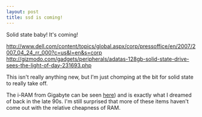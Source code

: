 ```yaml
---
layout: post
title: ssd is coming!
---
```



Solid state baby! It's coming!

http://www.dell.com/content/topics/global.aspx/corp/pressoffice/en/2007/2007_04_24_rr_000?c=us&l=en&s=corp
http://gizmodo.com/gadgets/peripherals/adatas-128gb-solid-state-drive-sees-the-light-of-day-231693.php

This isn't really anything new, but I'm just chomping at the bit for solid state to really take off. 

The i-RAM from Gigabyte can be seen [here](http://www.gigabyte.com.tw/Products/Storage/Products_Overview.aspx?ProductID=2180)) and is exactly what I dreamed of back in the late 90s. I'm still surprised that more of these items haven't come out with the relative cheapness of RAM.